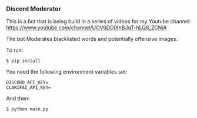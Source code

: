 ### Discord Moderator

This is a bot that is being build in a series of videos for my Youtube channel: https://www.youtube.com/channel/UCV6DDiXhBJqT-hLQ6_ZCNiA

The bot Moderates blacklisted words and potentially offensive images.


To run:

`$ pip install`

You need the following environment variables set:

```
DISCORD_API_KEY=
CLARIFAI_API_KEY=
```

And then:

`$ python main.py`